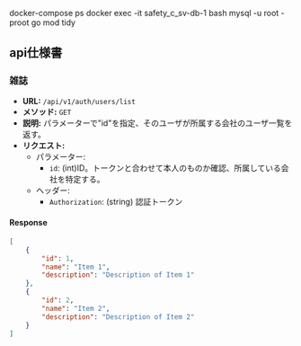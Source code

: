 

docker-compose ps
docker exec -it safety_c_sv-db-1 bash
mysql -u root -proot
go mod tidy

## api仕様書

### 雑誌
- **URL:** `/api/v1/auth/users/list`
- **メソッド:** `GET`
- **説明:** パラメーターで"id"を指定、そのユーザが所属する会社のユーザ一覧を返す。 
- **リクエスト:**
  - パラメーター:
    - `id`: (int)ID。トークンと合わせて本人のものか確認、所属している会社を特定する。
  - ヘッダー:
    - `Authorization`: (string) 認証トークン

#### Response
```json
[
    {
        "id": 1,
        "name": "Item 1",
        "description": "Description of Item 1"
    },
    {
        "id": 2,
        "name": "Item 2",
        "description": "Description of Item 2"
    }
]

